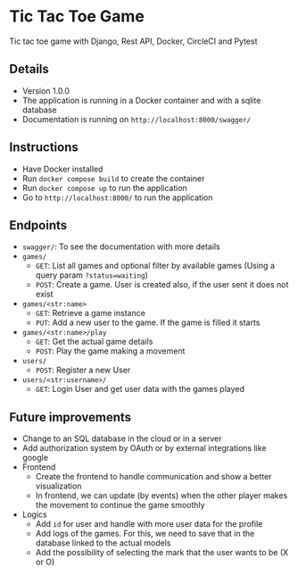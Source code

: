 # Tic Tac Toe Game

Tic tac toe game with Django, Rest API, Docker, CircleCI and Pytest

## Details

- Version 1.0.0
- The application is running in a Docker container and with a sqlite database
- Documentation is running on `http://localhost:8000/swagger/`

## Instructions

- Have Docker installed
- Run `docker compose build` to create the container
- Run `docker compose up` to run the application
- Go to `http://localhost:8000/` to run the application

## Endpoints

- `swagger/`: To see the documentation with more details
- `games/`
  - `GET`: List all games and optional filter by available games (Using a query param `?status=waiting`)
  - `POST`: Create a game. User is created also, if the user sent it does not exist
- `games/<str:name>`
  - `GET`: Retrieve a game instance
  - `PUT`: Add a new user to the game. If the game is filled it starts
- `games/<str:name>/play`
  - `GET`: Get the actual game details
  - `POST`: Play the game making a movement
- `users/`
  - `POST`: Register a new User
- `users/<str:username>/`
  - `GET`: Login User and get user data with the games played

## Future improvements

- Change to an SQL database in the cloud or in a server
- Add authorization system by OAuth or by external integrations like google
- Frontend
  - Create the frontend to handle communication and show a better visualization
  - In frontend, we can update (by events) when the other player makes the movement to continue the game smoothly
- Logics
  - Add `id` for user and handle with more user data for the profile
  - Add logs of the games. For this, we need to save that in the database linked to the actual models
  - Add the possibility of selecting the mark that the user wants to be (X or O)
